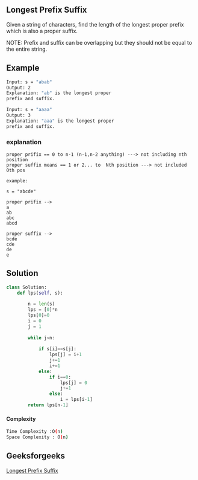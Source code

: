 ## Longest Prefix Suffix
Given a string of characters, find the length of the longest proper prefix which is also a proper suffix.

NOTE: Prefix and suffix can be overlapping but they should not be equal to the entire string.

## Example 
```bash
Input: s = "abab"
Output: 2
Explanation: "ab" is the longest proper 
prefix and suffix. 

Input: s = "aaaa"
Output: 3
Explanation: "aaa" is the longest proper 
prefix and suffix.


```
### explanation
```
proper prifix == 0 to n-1 (n-1,n-2 anything) ---> not including nth position
proper suffix means == 1 or 2... to  Nth position ---> not included 0th pos

example:

s = "abcde"

proper prifix -->
a
ab
abc
abcd

proper suffix -->
bcde
cde
de
e
```

## Solution 

```python
class Solution:
	def lps(self, s):
	    
	    n = len(s)
	    lps = [0]*n
	    lps[0]=0
	    i = 0
	    j = 1
	    
	    while j<n:
	        
	        if s[i]==s[j]:
	            lps[j] = i+1
	            j+=1
	            i+=1
	        else:
	            if i==0:
	                lps[j] = 0
	                j+=1
	            else:
	                i = lps[i-1]
	    return lps[n-1]

 ```
#### Complexity
```bash
Time Complexity :O(n)
Space Complexity : O(n)
```

## Geeksforgeeks
[Longest Prefix Suffix](https://practice.geeksforgeeks.org/problems/longest-prefix-suffix2527/1?page=1&difficulty[]=1&difficulty[]=2&status[]=unsolved&company[]=Amazon&company[]=Microsoft&company[]=Flipkart&company[]=Adobe&company[]=Google&company[]=Accolite&company[]=Snapdeal%20&company[]=Paytm&company[]=Goldman%20Sachs&company[]=OYO%20Rooms&category[]=Strings&sortBy=submissions)
